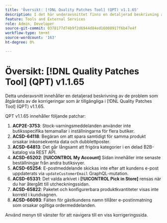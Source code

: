 ```yaml
---
title: 'Översikt: [!DNL Quality Patches Tool] (QPT) v1.1.65'
description: I det här underavsnittet finns en detaljerad beskrivning av de problem som åtgärdats av de korrigeringar som finns i  [!DNL Quality Patches Tool] (QPT) v1.1.65.
feature: Tools and External Services
role: Admin, Developer
source-git-commit: 0378177d74b9f2d6944d84ed16008917f6b47e4f
workflow-type: tm+mt
source-wordcount: '163'
ht-degree: 0%

---
```


# Översikt: [!DNL Quality Patches Tool] (QPT) v1.1.65

Detta underavsnitt innehåller en detaljerad beskrivning av de problem som åtgärdats av de korrigeringar som är tillgängliga i [!DNL Quality Patches Tool] (QPT) v1.1.65.

QPT v1.1.65 innehåller följande patchar:
1. **ACP2E-3753**: Stock-varningsmeddelanden använder inte butiksspecifika temamallar i inställningarna för flera butiker.
1. **ACSD-64118**: Begäran om att spara samtidigt för samma produkt orsakar inkonsekventa data och dubblettposter.
1. **ACSD-64813**: Det går långsamt att frigöra kategorier i en delad B2B-katalog via REST API.
1. **ACSD-65202**: **[!UICONTROL My Account]** Sidan innehåller inte senaste beställningar från andra butiksvyer.
1. **ACSD-65254**: E-postmeddelande skickas inte efter att kundens e-post uppdaterats via `updateCustomerEmail` GraphQL-mutation.
1. **ACSD-65331**: Det valda arkivet i **[!UICONTROL Pick in Store]** rensas när du har återgått till utcheckningssidan.
1. **ACSD-65822**: Paketet och konfigurerbara produktkvantiteter visas inte korrekt i kundvagnen.
1. **ACSD-66093**: Fälten för gästkundens namn tillåter e-postinmatning som orsakar ogiltiga ordermeddelanden.

Använd menyn till vänster för att navigera till en viss korrigeringssida.
